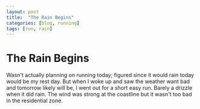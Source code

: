 ```yaml
---
layout: post
title:  "The Rain Begins"
categories: [blog, running]
tags: [run, rain]
---
```


# The Rain Begins

Wasn't actually planning on running today; figured since it would rain today would be my rest day. But when I woke up and saw the weather want bad and tomorrow likely will be, I went out for a short easy run. Barely a drizzle when it did rain. The wind was strong at the coastline but it wasn't too bad in the residential zone.
